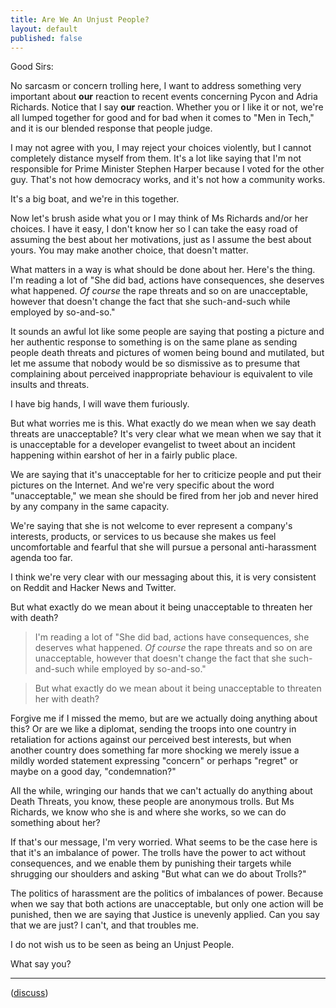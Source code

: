 ```yaml
---
title: Are We An Unjust People?
layout: default
published: false
---
```


Good Sirs:

No sarcasm or concern trolling here, I want to address something very important about **our** reaction to recent events concerning Pycon and Adria Richards. Notice that I say **our** reaction. Whether you or I like it or not, we're all lumped together for good and for bad when it comes to "Men in Tech," and it is our blended response that people judge.

I may not agree with you, I may reject your choices violently, but I cannot completely distance myself from them. It's a lot like saying that I'm not responsible for Prime Minister Stephen Harper because I voted for the other guy. That's not how democracy works, and it's not how a community works.

It's a big boat, and we're in this together.

Now let's brush aside what you or I may think of Ms Richards and/or her choices. I have it easy, I don't know her so I can take the easy road of assuming the best about her motivations, just as I assume the best about yours. You may make another choice, that doesn't matter.

What matters in a way is what should be done about her. Here's the thing. I'm reading a lot of "She did bad, actions have consequences, she deserves what happened. *Of course* the rape threats and so on are unacceptable, however that doesn't change the fact that she such-and-such while employed by so-and-so."

It sounds an awful lot like some people are saying that posting a picture and her authentic response to something is on the same plane as sending people death threats and pictures of women being bound and mutilated, but let me assume that nobody would be so dismissive as to presume that complaining about perceived inappropriate behaviour is equivalent to vile insults and threats.

I have big hands, I will wave them furiously.

But what worries me is this. What exactly do we mean when we say death threats are unacceptable? It's very clear what we mean when we say that it is unacceptable for a developer evangelist to tweet about an incident happening within earshot of her in a fairly public place.

We are saying that it's unacceptable for her to criticize people and put their pictures on the Internet. And we're very specific about the word "unacceptable," we mean she should be fired from her job and never hired by any company in the same capacity.

We're saying that she is not welcome to ever represent a company's interests, products, or services to us because she makes us feel uncomfortable and fearful that she will pursue a personal anti-harassment agenda too far.

I think we're very clear with our messaging about this, it is very consistent on Reddit and Hacker News and Twitter.

But what exactly do we mean about it being unacceptable to threaten her with death?

> I'm reading a lot of "She did bad, actions have consequences, she deserves what happened. *Of course* the rape threats and so on are unacceptable, however that doesn't change the fact that she such-and-such while employed by so-and-so."

> But what exactly do we mean about it being unacceptable to threaten her with death?

Forgive me if I missed the memo, but are we actually doing anything about this? Or are we like a diplomat, sending the troops into one country in retaliation for actions against our perceived best interests, but when another country does something far more shocking we merely issue a mildly worded statement expressing "concern" or perhaps "regret" or maybe on a good day, "condemnation?"

All the while, wringing our hands that we can't actually do anything about Death Threats, you know, these people are anonymous trolls. But Ms Richards, we know who she is and where she works, so we can do something about her?

If that's our message, I'm very worried. What seems to be the case here is that it's an imbalance of power. The trolls have the power to act without consequences, and we enable them by punishing their targets while shrugging our shoulders and asking "But what can we do about Trolls?"

The politics of harassment are the politics of imbalances of power. Because when we say that both actions are unacceptable, but only one action will be punished, then we are saying that Justice is unevenly applied. Can you say that we are just? I can't, and that troubles me.

I do not wish us to be seen as being an Unjust People.

What say you?

---

([discuss](https://news.ycombinator.com/item?id=5419900))